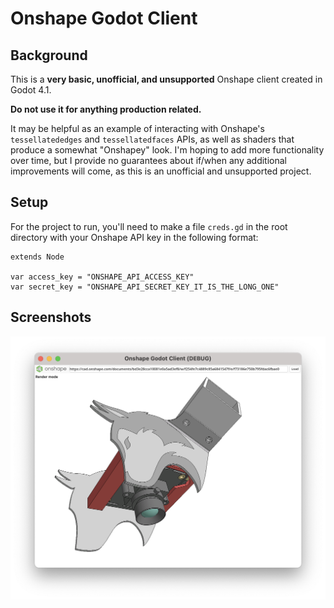 # Onshape Godot Client

## Background

This is a **very basic, unofficial, and unsupported** Onshape client created in
Godot 4.1.

**Do not use it for anything production related.**

It may be helpful as an example of interacting with Onshape's `tessellatededges`
and `tessellatedfaces` APIs, as well as shaders that produce a somewhat
"Onshapey" look. I'm hoping to add more functionality over time, but I provide
no guarantees about if/when any additional improvements will come, as this is an
unofficial and unsupported project.

## Setup

For the project to run, you'll need to make a file `creds.gd` in the root
directory with your Onshape API key in the following format:
```
extends Node

var access_key = "ONSHAPE_API_ACCESS_KEY"
var secret_key = "ONSHAPE_API_SECRET_KEY_IT_IS_THE_LONG_ONE"
```

## Screenshots
![](screenshots/onshape-godot-client-readme-basic-screenshot.png)
